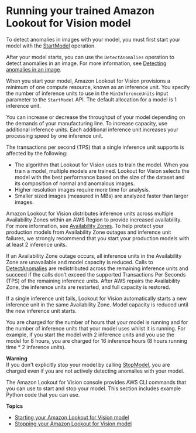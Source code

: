 # Running your trained Amazon Lookout for Vision model<a name="running-model"></a>

To detect anomalies in images with your model, you must first start your model with the [StartModel](https://docs.aws.amazon.com/lookout-for-vision/latest/APIReference/API_StartModel) operation\.

After your model starts, you can use the `DetectAnomalies` operation to detect anomalies in an image\. For more information, see [Detecting anomalies in an image](inference-detect-anomalies.md)\.  

When you start your model, Amazon Lookout for Vision provisions a minimum of one compute resource, known as an inference unit\. You specify the number of inference units to use in the `MinInferenceUnits` input parameter to the `StartModel` API\. The default allocation for a model is 1 inference unit\. 

You can increase or decrease the throughput of your model depending on the demands of your manufacturing line\. To increase capacity, use additional inference units\. Each additional inference unit increases your processing speed by one inference unit\.

The transactions per second \(TPS\) that a single inference unit supports is affected by the following:
+ The algorithm that Lookout for Vision uses to train the model\. When you train a model, multiple models are trained\. Lookout for Vision selects the model with the best performance based on the size of the dataset and its composition of normal and anomalous images\. 
+ Higher resolution images require more time for analysis\.
+ Smaller sized images \(measured in MBs\) are analyzed faster than larger images\.

Amazon Lookout for Vision distributes inference units across multiple Availability Zones within an AWS Region to provide increased availability\. For more information, see [Availability Zones](https://aws.amazon.com/about-aws/global-infrastructure/regions_az/#Availability_Zones)\. To help protect your production models from Availability Zone outages and inference unit failures, we strongly recommend that you start your production models with at least 2 inference units\. 

If an Availability Zone outage occurs, all inference units in the Availability Zone are unavailable and model capacity is reduced\. Calls to [DetectAnomalies](https://docs.aws.amazon.com/lookout-for-vision/latest/APIReference/API_DetectAnomalies) are redistributed across the remaining inference units and succeed if the calls don’t exceed the supported Transactions Per Seconds \(TPS\) of the remaining inference units\. After AWS repairs the Availability Zone, the inference units are restarted, and full capacity is restored\. 

If a single inference unit fails, Lookout for Vision automatically starts a new inference unit in the same Availability Zone\. Model capacity is reduced until the new inference unit starts\.

You are charged for the number of hours that your model is running and for the number of inference units that your model uses whilst it is running\. For example, if you start the model with 2 inference units and you use the model for 8 hours, you are charged for 16 inference hours \(8 hours running time \* 2 inference units\)\. 

**Warning**  
If you don't explicitly stop your model by calling [StopModel](https://docs.aws.amazon.com/lookout-for-vision/latest/APIReference/API_StopModel), you are charged even if you are not actively detecting anomalies with your model\.

The Amazon Lookout for Vision console provides AWS CLI commands that you can use to start and stop your model\. This section includes example Python code that you can use\. 



**Topics**
+ [Starting your Amazon Lookout for Vision model](run-start-model.md)
+ [Stopping your Amazon Lookout for Vision model](run-stop-model.md)